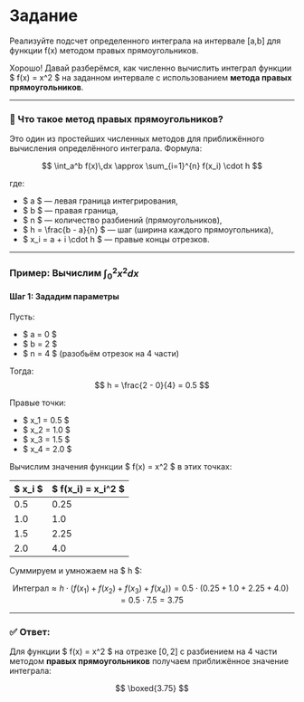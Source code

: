 # Задание
Реализуйте подсчет определенного интеграла на интервале [a,b] для функции f(x) методом правых прямоугольников.


Хорошо! Давай разберёмся, как численно вычислить интеграл функции $ f(x) = x^2 $ на заданном интервале с использованием **метода правых прямоугольников**.

---

### 📌 Что такое метод правых прямоугольников?

Это один из простейших численных методов для приближённого вычисления определённого интеграла. Формула:

$$
\int_a^b f(x)\,dx \approx \sum_{i=1}^{n} f(x_i) \cdot h
$$

где:
- $ a $ — левая граница интегрирования,
- $ b $ — правая граница,
- $ n $ — количество разбиений (прямоугольников),
- $ h = \frac{b - a}{n} $ — шаг (ширина каждого прямоугольника),
- $ x_i = a + i \cdot h $ — правые концы отрезков.

---

### Пример: Вычислим $\int_0^2 x^2 dx$

#### Шаг 1: Зададим параметры
Пусть:
- $ a = 0 $
- $ b = 2 $
- $ n = 4 $ (разобьём отрезок на 4 части)

Тогда:
$$
h = \frac{2 - 0}{4} = 0.5
$$

Правые точки:
- $ x_1 = 0.5 $
- $ x_2 = 1.0 $
- $ x_3 = 1.5 $
- $ x_4 = 2.0 $

Вычислим значения функции $ f(x) = x^2 $ в этих точках:

| $ x_i $ | $ f(x_i) = x_i^2 $ |
|----------|----------------------|
| 0.5      | 0.25                 |
| 1.0      | 1.0                  |
| 1.5      | 2.25                 |
| 2.0      | 4.0                  |

Суммируем и умножаем на $ h $:

$$
\text{Интеграл} \approx h \cdot \left( f(x_1) + f(x_2) + f(x_3) + f(x_4) \right)
= 0.5 \cdot (0.25 + 1.0 + 2.25 + 4.0) = 0.5 \cdot 7.5 = 3.75
$$

---

### ✅ Ответ:

Для функции $ f(x) = x^2 $ на отрезке $[0, 2]$ с разбиением на 4 части методом **правых прямоугольников** получаем приближённое значение интеграла:

$$
\boxed{3.75}
$$